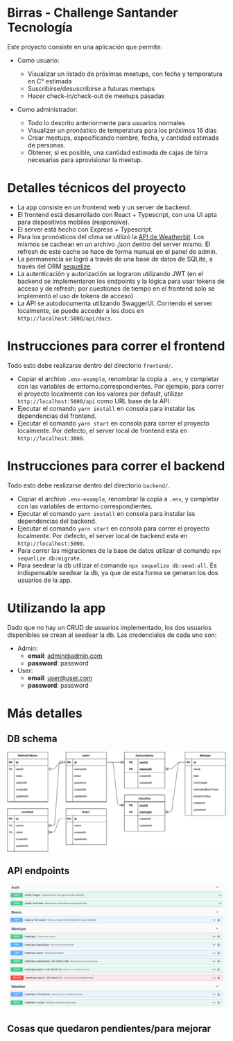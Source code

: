 # Birras - Challenge Santander Tecnología

Este proyecto consiste en una aplicación que permite:
- Como usuario:
  - Visualizar un listado de próximas meetups, con fecha y temperatura en C° estimada
  - Suscribirse/desuscribirse a futuras meetups
  - Hacer check-in/check-out de meetups pasadas

- Como administrador:
  - Todo lo descrito anteriormente para usuarios normales
  - Visualizer un pronóstico de temperatura para los próximos 16 días
  - Crear meetups, especificando nombre, fecha, y cantidad estimada de personas.
  - Obtener, si es posible, una cantidad estimada de cajas de birra necesarias para aprovisionar la meetup.

# Detalles técnicos del proyecto

- La app consiste en un frontend web y un server de backend.
- El frontend está desarrollado con React + Typescript, con una UI apta para dispositivos mobiles (responsive).
- El server está hecho con Express + Typescript.
- Para los pronósticos del clima se utilizó la [API de Weatherbit](https://www.weatherbit.io/). Los mismos se cachean en un archivo _.json_ dentro del server mismo. El refresh de este cache se hace de forma manual en el panel de admin.
- La permanencia se logró a través de una base de datos de SQLite, a través del ORM [sequelize](https://sequelize.org/).
- La autenticación y autorización se lograron utilizando JWT (en el backend se implementaron los endpoints y la lógica para usar tokens de acceso y de refresh; por cuestiones de tiempo en el frontend solo se implementó el uso de tokens de acceso)
- La API se autodocumenta utilizando SwaggerUI. Corriendo el server localmente, se puede acceder a los docs en `http://localhost:5000/api/docs`.

# Instrucciones para correr el frontend

Todo esto debe realizarse dentro del directorio `frontend/`.

- Copiar el archivo `.env-example`, renombrar la copia a `.env`, y completar con las variables de entorno.correspondientes. Por ejemplo, para correr el proyecto localmente con los valores por default, utilizar `http://localhost:5000/api` como URL base de la API.
- Ejecutar el comando `yarn install` en consola para instalar las dependencias del frontend.
- Ejecutar el comando `yarn start` en consola para correr el proyecto localmente. Por defecto, el server local de frontend esta en `http://localhost:3000`.

# Instrucciones para correr el backend

Todo esto debe realizarse dentro del directorio `backend/`.

- Copiar el archivo `.env-example`, renombrar la copia a `.env`, y completar con las variables de entorno correspondientes.
- Ejecutar el comando `yarn install` en consola para instalar las dependencias del backend.
- Ejecutar el comando `yarn start` en consola para correr el proyecto localmente. Por defecto, el server local de backend esta en `http://localhost:5000`.
- Para correr las migraciones de la base de datos utilizar el comando `npx sequelize db:migrate`.
- Para seedear la db utilizar el comando `npx sequelize db:seed:all`. Es indispensable seedear la db, ya que de esta forma se generan los dos usuarios de la app.

# Utilizando la app

Dado que no hay un CRUD de usuarios implementado, los dos usuarios disponibles se crean al seedear la db. Las credenciales de cada uno son:
- Admin:
  - **email**: admin@admin.com
  - **password**: password
- User:
  - **email**: user@user.com
  - **password**: password

# Más detalles

## DB schema

![](./misc/santander-db-schema.png)

## API endpoints

![](./misc/api-endpoints.png)

## Cosas que quedaron pendientes/para mejorar